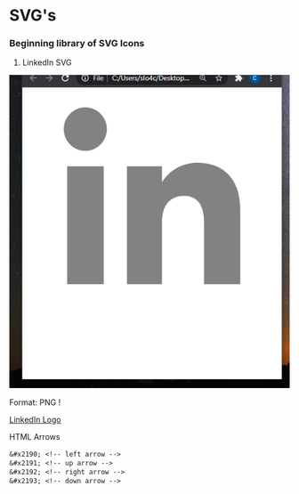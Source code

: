 # SVG's

### Beginning library of SVG Icons

1. LinkedIn SVG

![LinkedIn Logo](/assets/linkedIn.png)

Format: PNG !

[LinkedIn Logo](linkedin.com/in/cameron--wright)


HTML Arrows 
```
&#x2190; <!-- left arrow -->
&#x2191; <!-- up arrow -->
&#x2192; <!-- right arrow -->
&#x2193; <!-- down arrow -->

```
